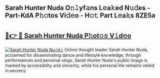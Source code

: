 ## Sarah Hunter Nuda O𝚗𝚕yf𝚊ns L𝚎a𝚔ed N𝚞𝚍es - Part-KdA P𝚑𝚘tos Vi𝚍𝚎o - H𝚘𝚝 Part L𝚎a𝚔s 8ZE5a

# <h2><a href="http://kf217x.oniu.top/?m=Sarah+Hunter+Nuda">🔗👉 🔴 Sarah Hunter Nuda P𝚑ot𝚘𝚜 V𝚒d𝚎o</a></h2>

[![Sarah Hunter Nuda Nu𝚍e𝚜](https://i.imgur.com/0qMVB7G.gif)](http://kf217x.oniu.top/?m=Sarah+Hunter+Nuda)
Online thought leader Sarah Hunter Nuda, acclaimed for disseminating dance and lifestyle knowledge, through performances and personal vlogs. Sarah Hunter Nuda's public image is marked by accessibility and sincerity, while his personal life remains veiled in secrecy.  
